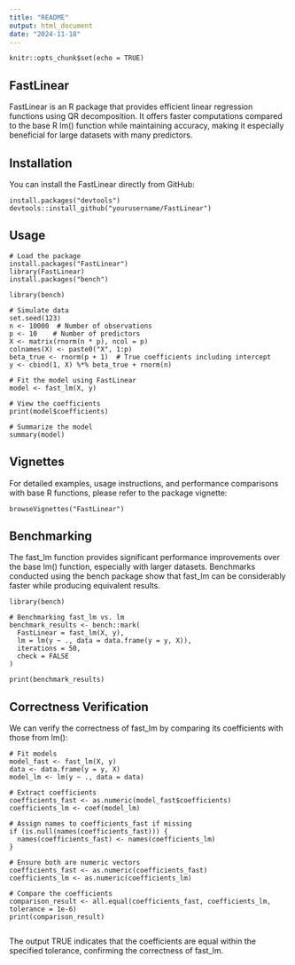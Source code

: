 ```yaml
---
title: "README"
output: html_document
date: "2024-11-18"
---
```


```{r setup, include=FALSE}
knitr::opts_chunk$set(echo = TRUE)
```

## FastLinear

FastLinear is an R package that provides efficient linear regression functions using QR decomposition. It offers faster computations compared to the base R lm() function while maintaining accuracy, making it especially beneficial for large datasets with many predictors.

## Installation
You can install the FastLinear directly from GitHub:

```{r}
install.packages("devtools")
devtools::install_github("yourusername/FastLinear")
```

## Usage

```{r}
# Load the package
install.packages("FastLinear")
library(FastLinear)
install.packages("bench")

library(bench)

# Simulate data
set.seed(123)
n <- 10000  # Number of observations
p <- 10    # Number of predictors
X <- matrix(rnorm(n * p), ncol = p)
colnames(X) <- paste0("X", 1:p)
beta_true <- rnorm(p + 1)  # True coefficients including intercept
y <- cbind(1, X) %*% beta_true + rnorm(n)

# Fit the model using FastLinear
model <- fast_lm(X, y)

# View the coefficients
print(model$coefficients)

# Summarize the model
summary(model)

```
## Vignettes
For detailed examples, usage instructions, and performance comparisons with base R functions, please refer to the package vignette:
```{r}
browseVignettes("FastLinear")
```
## Benchmarking
The fast_lm function provides significant performance improvements over the base lm() function, especially with larger datasets. Benchmarks conducted using the bench package show that fast_lm can be considerably faster while producing equivalent results.
```{r}
library(bench)

# Benchmarking fast_lm vs. lm
benchmark_results <- bench::mark(
  FastLinear = fast_lm(X, y),
  lm = lm(y ~ ., data = data.frame(y = y, X)),
  iterations = 50,
  check = FALSE
)

print(benchmark_results)

```
## Correctness Verification
We can verify the correctness of fast_lm by comparing its coefficients with those from lm():
```{r}
# Fit models
model_fast <- fast_lm(X, y)
data <- data.frame(y = y, X)
model_lm <- lm(y ~ ., data = data)

# Extract coefficients
coefficients_fast <- as.numeric(model_fast$coefficients)
coefficients_lm <- coef(model_lm)

# Assign names to coefficients_fast if missing
if (is.null(names(coefficients_fast))) {
  names(coefficients_fast) <- names(coefficients_lm)
}

# Ensure both are numeric vectors
coefficients_fast <- as.numeric(coefficients_fast)
coefficients_lm <- as.numeric(coefficients_lm)

# Compare the coefficients
comparison_result <- all.equal(coefficients_fast, coefficients_lm, tolerance = 1e-6)
print(comparison_result)


```
The output TRUE indicates that the coefficients are equal within the specified tolerance, confirming the correctness of fast_lm.


